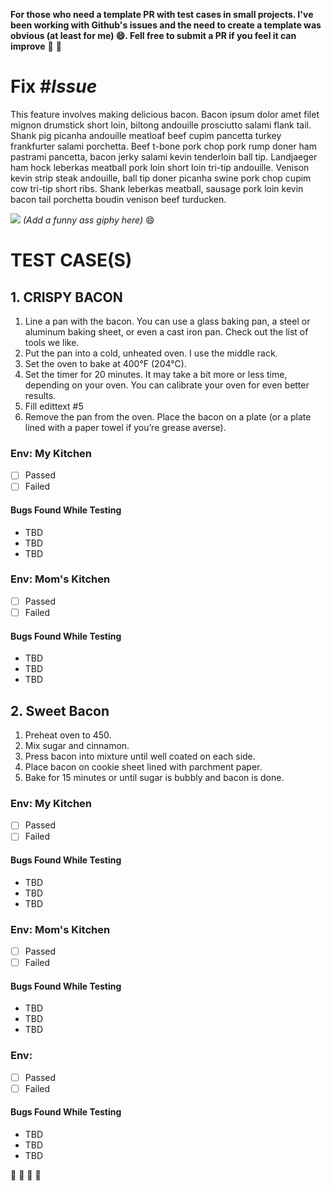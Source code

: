 **For those who need a template PR with test cases in small projects. I've been working with Github's issues and the need to create a template was obvious (at least for me) :smile:.
Fell free to submit a PR if you feel it can improve** :rocket: :rocket:

# Fix #*Issue*

This feature involves making delicious bacon. Bacon ipsum dolor amet filet mignon drumstick short loin, biltong andouille prosciutto salami flank tail. Shank pig picanha andouille meatloaf beef cupim pancetta turkey frankfurter salami porchetta. Beef t-bone pork chop pork rump doner ham pastrami pancetta, bacon jerky salami kevin tenderloin ball tip. Landjaeger ham hock leberkas meatball pork loin short loin tri-tip andouille. Venison kevin strip steak andouille, ball tip doner picanha swine pork chop cupim cow tri-tip short ribs. Shank leberkas meatball, sausage pork loin kevin bacon tail porchetta boudin venison beef turducken.


![](https://media.giphy.com/media/zH4urwH0ODnoI/giphy.gif)
*(Add a funny ass giphy here)*
:smile:

# TEST CASE(S)

## 1. CRISPY BACON

1. Line a pan with the bacon. You can use a glass baking pan, a steel or aluminum baking sheet, or even a cast iron pan. Check out the list of tools we like.
2. Put the pan into a cold, unheated oven. I use the middle rack. 
3. Set the oven to bake at 400°F (204°C).
4. Set the timer for 20 minutes. It may take a bit more or less time, depending on your oven. You can calibrate your oven for even better results.
5. Fill edittext #5 
6. Remove the pan from the oven. Place the bacon on a plate (or a plate lined with a paper towel if you’re grease averse).

### Env: My Kitchen
- [ ] Passed
- [ ] Failed

#### Bugs Found While Testing

- TBD
- TBD
- TBD

### Env: Mom's Kitchen
- [ ] Passed
- [ ] Failed

#### Bugs Found While Testing

- TBD
- TBD
- TBD


## 2. Sweet Bacon

1. Preheat oven to 450. 
2. Mix sugar and cinnamon.
3. Press bacon into mixture until well coated on each side.
4. Place bacon on cookie sheet lined with parchment paper.
5. Bake for 15 minutes or until sugar is bubbly and bacon is done.

### Env: My Kitchen
- [ ] Passed
- [ ] Failed

#### Bugs Found While Testing

- TBD
- TBD
- TBD

### Env: Mom's Kitchen
- [ ] Passed
- [ ] Failed

#### Bugs Found While Testing

- TBD
- TBD
- TBD

### Env: 
- [ ] Passed
- [ ] Failed

#### Bugs Found While Testing

- TBD
- TBD
- TBD

:pig: :pig: :pig: :pig:
